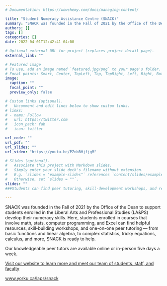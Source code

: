```yaml
---
# Documentation: https://wowchemy.com/docs/managing-content/

title: "Student Numeracy Assistance Centre (SNACK)"
summary: "SNACK was founded in the Fall of 2021 by the Office of the Dean to support students enrolled in the Liberal Arts and Professional Studies (LA&amp;PS) develop their numeracy skills.  Here, students enrolled in courses that involve math, stats, computer programming, and Excel can find helpful resources, skill-building workshops, and one-on-one peer tutoring &mdash; from basic functions and linear algebra, to complex statistics, tricky equations, calculus, and more, SNACK is ready to help. Our knowledgeable peer tutors are available online or in-person five days a week. "
authors: []
tags: []
categories: []
date: 2022-04-01T12:42:41-04:00

# Optional external URL for project (replaces project detail page).
external_link: ""

# Featured image
# To use, add an image named `featured.jpg/png` to your page's folder.
# Focal points: Smart, Center, TopLeft, Top, TopRight, Left, Right, BottomLeft, Bottom, BottomRight.
image:
  caption: ""
  focal_point: ""
  preview_only: false

# Custom links (optional).
#   Uncomment and edit lines below to show custom links.
# links:
# - name: Follow
#   url: https://twitter.com
#   icon_pack: fab
#   icon: twitter

url_code: ""
url_pdf: ""
url_slides: ""
url_video: "https://youtu.be/PZnbBHjfjgM"

# Slides (optional).
#   Associate this project with Markdown slides.
#   Simply enter your slide deck's filename without extension.
#   E.g. `slides = "example-slides"` references `content/slides/example-slides.md`.
#   Otherwise, set `slides = ""`.
slides: ""
###Students can find peer tutoring, skill-development workshops, and resources to become experts in the skills that they need for success

---
```


SNACK was founded in the Fall of 2021 by the Office of the Dean to support students enrolled in the Liberal Arts and Professional Studies (LA&amp;PS) develop their numeracy skills.  Here, students enrolled in courses that involve math, stats, computer programming, and Excel can find helpful resources, skill-building workshops, and one-on-one peer tutoring &mdash; from basic functions and linear algebra, to complex statistics, tricky equations, calculus, and more, SNACK is ready to help. 

Our knowledgeable peer tutors are available online or in-person five days a week. 

<a href="https://www.yorku.ca/laps/snack/"> Visit our website to learn more and meet our team of students, staff, and faculty </a>

www.yorku.ca/laps/snack
